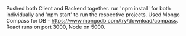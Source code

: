 Pushed both Client and Backend together.
run 'npm install' for both individually and 'npm start' to run the respective projects.
Used Mongo Compass for DB - https://www.mongodb.com/try/download/compass.
React runs on port 3000, Node on 5000.
